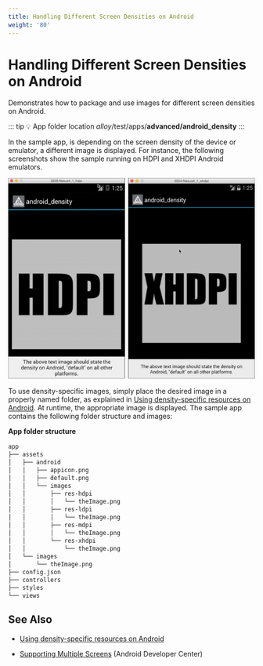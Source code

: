 ```yaml
---
title: Handling Different Screen Densities on Android
weight: '80'
---
```


# Handling Different Screen Densities on Android

Demonstrates how to package and use images for different screen densities on Android.

::: tip 💡 App folder location
_alloy_/test/apps/**advanced/android\_density**
:::

In the sample app, is depending on the screen density of the device or emulator, a different image is displayed. For instance, the following screenshots show the sample running on HDPI and XHDPI Android emulators.

![screenshot](./screenshot.png)

To use density-specific images, simply place the desired image in a properly named folder, as explained in [Using density-specific resources on Android](/guide/Titanium_SDK/Titanium_SDK_How-tos/User_Interface_Deep_Dives/Android_UI_Components_and_Conventions/Using_density-specific_resources_on_Android/). At runtime, the appropriate image is displayed. The sample app contains the following folder structure and images:

**App folder structure**

```
app
├── assets
│   ├── android
│   │   ├── appicon.png
│   │   ├── default.png
│   │   └── images
│   │       ├── res-hdpi
│   │       │   └── theImage.png
│   │       ├── res-ldpi
│   │       │   └── theImage.png
│   │       ├── res-mdpi
│   │       │   └── theImage.png
│   │       └── res-xhdpi
│   │           └── theImage.png
│   └── images
│       └── theImage.png
├── config.json
├── controllers
├── styles
└── views
```

## See Also

* [Using density-specific resources on Android](/guide/Titanium_SDK/Titanium_SDK_How-tos/User_Interface_Deep_Dives/Android_UI_Components_and_Conventions/Using_density-specific_resources_on_Android/)

* [Supporting Multiple Screens](http://developer.android.com/guide/practices/screens_support.html) (Android Developer Center)
